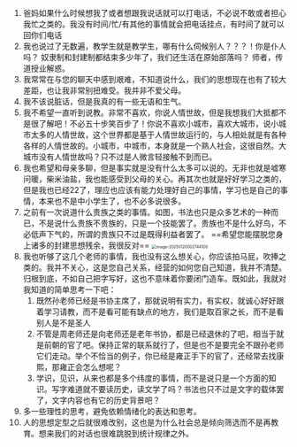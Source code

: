 1. 爸妈如果什么时候想我了或者想跟我说话就可以打电话，不必说不敢或者担心我忙之类的。我没有时间/忙/有其他的事情就会把电话挂点，有时间了就可以回你们电话
2. 我也说过了无数遍，教学生就是教学生，哪有什么伺候别人？？？！你是仆人吗？ 奴隶制和封建制都结束多少年了，我们还生活在原始部落吗？ 师者，传道授业解惑。
3. 我常常在与您的聊天中感到艰难，不知道说什么，我们的思想现在也有了较大差距，也让我非常别扭难受。我并非不爱父母。
4. 我不该说脏话，但是我真的有一些无语和生气。
5. 我不希望一直听到说教。非常不喜欢，你说人情世故，但是我想我们大抵都不是很了解吧！不必五十步笑百步了！你说不喜欢小城市，喜欢大城市，说小城市太多的人情世故，这个世界都是基于人情世故运行的，与人相处就是有各种各样的人情世故的。小城市，中城市，本身就是一个熟人社会，这很自然。大城市没有人情世故吗？只不过是人微言轻接触不到而已。
6. 我也希望和母亲多聊，但是事实就是没有什么太多可以说的。无非也就是嘘寒问暖，柴米油盐，我也能感受到父母的关心。再其次也就是好好学习之类的，但是我也已经22了，理应也应该有能力处理好自己的事情，学习也是自己的事情，本来也不是中小学生了，也不必多说很多。
7. 之前有一次说道什么贵族之类的事情。如图，书法也只是众多艺术的一种而已，不是说什么贵族不贵族的，只是一个技能罢了。贵族也不是什么好鸟，不必低声下气的，所谓的贵族只不过是既得利益者罢了。  ==希望您能摆脱您身上诸多的封建思想残余，我很反对==
   <img src="https://wichaiblog-1316355194.cos.ap-hongkong.myqcloud.com/image-20250120002744100.png" alt="image-20250120002744100" style="zoom:50%;" />
8. 我也听够了这几个老师的事情，我也没有这么想关心，你应该拍马屁，吹捧之类的。我并不关心，这是您自己关系，经营的如何您自己知道，我并不清楚。归根到底，不如自己把字写好，这也不意味着你要闭门造车。既如此，我就对我知道的简单思考一下吧：
   1. 既然孙老师已经是书协主席了，那就说明有实力，有实权，就诚心好好跟着学习请教，而不是看可能有缺点的地方，我们是取百家之长，而不是看别人是不是圣人
   2. 不管是周老师还是向老师还是老年书协，都是已经退休的了吧，相当于就是前朝的官了吧。保持正常的联系就行了，但是也不是要完全不跟孙老师它们走动。举个不恰当的例子，你已经是雍正手下的官了，还经常去找康熙，那雍正会怎么想呢？
   3. 学识，见识，从来也都是多个纬度的事情，而不是说只是一个方面的知识。写字难道就不要读历史，读文学了吗？书法也只不过是文字的载体罢了，文字内容也有它的历史背景吧？
9. 多一些理性的思考，避免依赖情绪化的表达和思考。
10. 人的思想定型之后就很难改别，这也是为什么社会总是倾向筛选而不是再教育。想来我们的对话也很难跳脱到统计规律之外。


